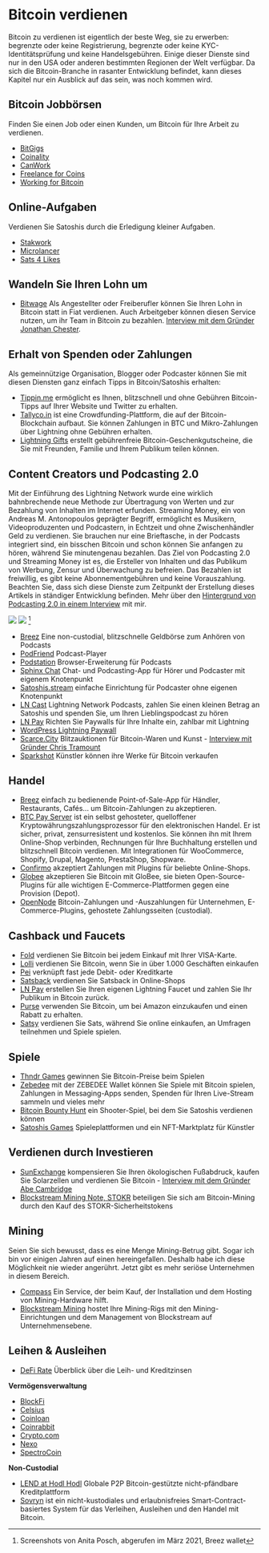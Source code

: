 # Bitcoin verdienen
Bitcoin zu verdienen ist eigentlich der beste Weg, sie zu erwerben: begrenzte oder keine Registrierung, begrenzte oder keine KYC-Identitätsprüfung und keine Handelsgebühren. Einige dieser Dienste sind nur in den USA oder anderen bestimmten Regionen der Welt verfügbar. Da sich die Bitcoin-Branche in rasanter Entwicklung befindet, kann dieses Kapitel nur ein Ausblick auf das sein, was noch kommen wird.

## Bitcoin Jobbörsen
Finden Sie einen Job oder einen Kunden, um Bitcoin für Ihre Arbeit zu verdienen.
* [BitGigs](https://bitgigs.com/)
* [Coinality](https://coinality.com/)
* [CanWork](https://www.canwork.io/)
* [Freelance for Coins](https://freelanceforcoins.com/projects)
* [Working for Bitcoin](https://workingforbitcoins.com/)

## Online-Aufgaben
Verdienen Sie Satoshis durch die Erledigung kleiner Aufgaben.
* [Stakwork](https://stakwork.com)
* [Microlancer](https://microlancer.io/)
* [Sats 4 Likes](https://kriptode.com/satsforlikes/index.html)

## Wandeln Sie Ihren Lohn um
* [Bitwage](https://www.bitwage.com/) Als Angestellter oder Freiberufler können Sie Ihren Lohn in Bitcoin statt in Fiat verdienen. Auch Arbeitgeber können diesen Service nutzen, um ihr Team in Bitcoin zu bezahlen. [Interview mit dem Gründer Jonathan Chester](https://anita.link/106).

## Erhalt von Spenden oder Zahlungen
Als gemeinnützige Organisation, Blogger oder Podcaster können Sie mit diesen Diensten ganz einfach Tipps in Bitcoin/Satoshis erhalten:

* [Tippin.me](https://tippin.me/) ermöglicht es Ihnen, blitzschnell und ohne Gebühren Bitcoin-Tipps auf Ihrer Website und Twitter zu erhalten.
* [Tallyco.in](https://tallyco.in/) ist eine Crowdfunding-Plattform, die auf der Bitcoin-Blockchain aufbaut. Sie können Zahlungen in BTC und Mikro-Zahlungen über Lightning ohne Gebühren erhalten.
* [Lightning Gifts](https://lightning.gifts/) erstellt gebührenfreie Bitcoin-Geschenkgutscheine, die Sie mit Freunden, Familie und Ihrem Publikum teilen können.

## Content Creators und Podcasting 2.0
Mit der Einführung des Lightning Network wurde eine wirklich bahnbrechende neue Methode zur Übertragung von Werten und zur Bezahlung von Inhalten im Internet erfunden. Streaming Money, ein von Andreas M. Antonopoulos geprägter Begriff, ermöglicht es Musikern, Videoproduzenten und Podcastern, in Echtzeit und ohne Zwischenhändler Geld zu verdienen. Sie brauchen nur eine Brieftasche, in der Podcasts integriert sind, ein bisschen Bitcoin und schon können Sie anfangen zu hören, während Sie minutengenau bezahlen. Das Ziel von Podcasting 2.0 und Streaming Money ist es, die Ersteller von Inhalten und das Publikum von Werbung, Zensur und Überwachung zu befreien. Das Bezahlen ist freiwillig, es gibt keine Abonnementgebühren und keine Vorauszahlung. Beachten Sie, dass sich diese Dienste zum Zeitpunkt der Erstellung dieses Artikels in ständiger Entwicklung befinden. Mehr über den [Hintergrund von Podcasting 2.0 in einem Interview](https://anita.link/pod2) mit mir.

![](assets/_breez-podcast.png)
![](assets/_breez-podcast-boost.png) [^78]

* [Breez](https://breez.technology/) Eine non-custodial, blitzschnelle Geldbörse zum Anhören von Podcasts
* [PodFriend](https://web.podfriend.com/) Podcast-Player
* [Podstation](https://podstation.github.io/) Browser-Erweiterung für Podcasts
* [Sphinx Chat](https://sphinx.chat/) Chat- und Podcasting-App für Hörer und Podcaster mit eigenem Knotenpunkt
* [Satoshis.stream](https://satoshis.stream/) einfache Einrichtung für Podcaster ohne eigenen Knotenpunkt
* [LN Cast](https://lncast.com/) Lightning Network Podcasts, zahlen Sie einen kleinen Betrag an Satoshis und spenden Sie, um Ihren Lieblingspodcast zu hören
* [LN Pay](https://lnpay.co/) Richten Sie Paywalls für Ihre Inhalte ein, zahlbar mit Lightning
* [WordPress Lightning Paywall](https://lightning-paywall.coincharge.io/)
* [Scarce.City](https://scarce.city/) Blitzauktionen für Bitcoin-Waren und Kunst - [Interview mit Gründer Chris Tramount](https://anita.link/91)
* [Sparkshot](https://sparkshot.io/) Künstler können ihre Werke für Bitcoin verkaufen

## Handel
* [Breez](https://breez.technology/#business) einfach zu bedienende Point-of-Sale-App für Händler, Restaurants, Cafés... um Bitcoin-Zahlungen zu akzeptieren.
* [BTC Pay Server](https://btcpayserver.org/) ist ein selbst gehosteter, quelloffener Kryptowährungszahlungsprozessor für den elektronischen Handel. Er ist sicher, privat, zensurresistent und kostenlos. Sie können ihn mit Ihrem Online-Shop verbinden, Rechnungen für Ihre Buchhaltung erstellen und blitzschnell Bitcoin verdienen. Mit Integrationen für WooCommerce, Shopify, Drupal, Magento, PrestaShop, Shopware.
* [Confirmo](https://confirmo.net/) akzeptiert Zahlungen mit Plugins für beliebte Online-Shops.
* [Globee](https://globee.com/) akzeptieren Sie Bitcoin mit GloBee, sie bieten Open-Source-Plugins für alle wichtigen E-Commerce-Plattformen gegen eine Provision (Depot).
* [OpenNode](https://www.opennode.com/) Bitcoin-Zahlungen und -Auszahlungen für Unternehmen, E-Commerce-Plugins, gehostete Zahlungsseiten (custodial).

## Cashback und Faucets
* [Fold](https://foldapp.com/) verdienen Sie Bitcoin bei jedem Einkauf mit Ihrer VISA-Karte.
* [Lolli](https://www.lolli.com/) verdienen Sie Bitcoin, wenn Sie in über 1.000 Geschäften einkaufen
* [Pei](https://getpei.com/) verknüpft fast jede Debit- oder Kreditkarte
* [Satsback](https://satsback.com/en) verdienen Sie Satsback in Online-Shops
* [LN Pay](https://lnpay.co/faucets/) erstellen Sie Ihren eigenen Lightning Faucet und zahlen Sie Ihr Publikum in Bitcoin zurück.
* [Purse](https://purse.io) verwenden Sie Bitcoin, um bei Amazon einzukaufen und einen Rabatt zu erhalten.
* [Satsy](https://satsy.com/) verdienen Sie Sats, während Sie online einkaufen, an Umfragen teilnehmen und Spiele spielen.

## Spiele
* [Thndr Games](https://thndr.games/games) gewinnen Sie Bitcoin-Preise beim Spielen
* [Zebedee](https://zebedee.io/) mit der ZEBEDEE Wallet können Sie Spiele mit Bitcoin spielen, Zahlungen in Messaging-Apps senden, Spenden für Ihren Live-Stream sammeln und vieles mehr
* [Bitcoin Bounty Hunt](https://bitcoinbountyhunt.com/) ein Shooter-Spiel, bei dem Sie Satoshis verdienen können
* [Satoshis Games](https://satoshis.games/) Spieleplattformen und ein NFT-Marktplatz für Künstler

## Verdienen durch Investieren
* [SunExchange](https://thesunexchange.com/) kompensieren Sie Ihren ökologischen Fußabdruck, kaufen Sie Solarzellen und verdienen Sie Bitcoin - [Interview mit dem Gründer Abe Cambridge](https://anita.link/104)
* [Blockstream Mining Note, STOKR](https://blockstream.com/finance/bmn/) beteiligen Sie sich am Bitcoin-Mining durch den Kauf des STOKR-Sicherheitstokens

## Mining
Seien Sie sich bewusst, dass es eine Menge Mining-Betrug gibt. Sogar ich bin vor einigen Jahren auf einen hereingefallen. Deshalb habe ich diese Möglichkeit nie wieder angerührt. Jetzt gibt es mehr seriöse Unternehmen in diesem Bereich.

* [Compass](https://compassmining.io/) Ein Service, der beim Kauf, der Installation und dem Hosting von Mining-Hardware hilft.
* [Blockstream Mining](https://blockstream.com/mining/) hostet Ihre Mining-Rigs mit den Mining-Einrichtungen und dem Management von Blockstream auf Unternehmensebene.

## Leihen & Ausleihen
* [DeFi Rate](https://defirate.com/) Überblick über die Leih- und Kreditzinsen

**Vermögensverwaltung**
* [BlockFi](https://blockfi.com/)
* [Celsius](https://celsius.network/borrow-dollars-using-crypto-as-collateral/)
* [Coinloan](https://coinloan.io/)
* [Coinrabbit](https://coinrabbit.io/)
* [Crypto.com](https://crypto.com/earn)
* [Nexo](https://nexo.io/borrow)
* [SpectroCoin](https://spectrocoin.com/)

**Non-Custodial**
* [LEND at Hodl Hodl](https://lend.hodlhodl.com/) Globale P2P Bitcoin-gestützte nicht-pfändbare Kreditplattform
* [Sovryn](https://sovryn.app) ist ein nicht-kustodiales und erlaubnisfreies Smart-Contract-basiertes System für das Verleihen, Ausleihen und den Handel mit Bitcoin.

[^78]: Screenshots von Anita Posch, abgerufen im März 2021, Breez wallet
